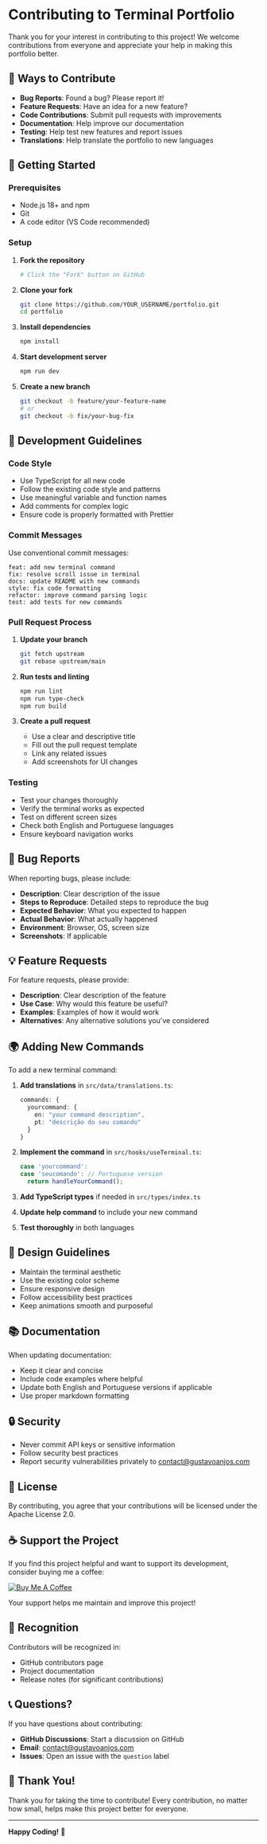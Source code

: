 # Contributing to Terminal Portfolio

Thank you for your interest in contributing to this project! We welcome contributions from everyone and appreciate your help in making this portfolio better.

## 🎯 Ways to Contribute

- **Bug Reports**: Found a bug? Please report it!
- **Feature Requests**: Have an idea for a new feature?
- **Code Contributions**: Submit pull requests with improvements
- **Documentation**: Help improve our documentation
- **Testing**: Help test new features and report issues
- **Translations**: Help translate the portfolio to new languages

## 🚀 Getting Started

### Prerequisites

- Node.js 18+ and npm
- Git
- A code editor (VS Code recommended)

### Setup

1. **Fork the repository**
   ```bash
   # Click the "Fork" button on GitHub
   ```

2. **Clone your fork**
   ```bash
   git clone https://github.com/YOUR_USERNAME/portfolio.git
   cd portfolio
   ```

3. **Install dependencies**
   ```bash
   npm install
   ```

4. **Start development server**
   ```bash
   npm run dev
   ```

5. **Create a new branch**
   ```bash
   git checkout -b feature/your-feature-name
   # or
   git checkout -b fix/your-bug-fix
   ```

## 📝 Development Guidelines

### Code Style

- Use TypeScript for all new code
- Follow the existing code style and patterns
- Use meaningful variable and function names
- Add comments for complex logic
- Ensure code is properly formatted with Prettier

### Commit Messages

Use conventional commit messages:

```
feat: add new terminal command
fix: resolve scroll issue in terminal
docs: update README with new commands
style: fix code formatting
refactor: improve command parsing logic
test: add tests for new commands
```

### Pull Request Process

1. **Update your branch**
   ```bash
   git fetch upstream
   git rebase upstream/main
   ```

2. **Run tests and linting**
   ```bash
   npm run lint
   npm run type-check
   npm run build
   ```

3. **Create a pull request**
   - Use a clear and descriptive title
   - Fill out the pull request template
   - Link any related issues
   - Add screenshots for UI changes

### Testing

- Test your changes thoroughly
- Verify the terminal works as expected
- Test on different screen sizes
- Check both English and Portuguese languages
- Ensure keyboard navigation works

## 🐛 Bug Reports

When reporting bugs, please include:

- **Description**: Clear description of the issue
- **Steps to Reproduce**: Detailed steps to reproduce the bug
- **Expected Behavior**: What you expected to happen
- **Actual Behavior**: What actually happened
- **Environment**: Browser, OS, screen size
- **Screenshots**: If applicable

## 💡 Feature Requests

For feature requests, please provide:

- **Description**: Clear description of the feature
- **Use Case**: Why would this feature be useful?
- **Examples**: Examples of how it would work
- **Alternatives**: Any alternative solutions you've considered

## 🌍 Adding New Commands

To add a new terminal command:

1. **Add translations** in `src/data/translations.ts`:
   ```typescript
   commands: {
     yourcommand: {
       en: "your command description",
       pt: "descrição do seu comando"
     }
   }
   ```

2. **Implement the command** in `src/hooks/useTerminal.ts`:
   ```typescript
   case 'yourcommand':
   case 'seucomando': // Portuguese version
     return handleYourCommand();
   ```

3. **Add TypeScript types** if needed in `src/types/index.ts`

4. **Update help command** to include your new command

5. **Test thoroughly** in both languages

## 🎨 Design Guidelines

- Maintain the terminal aesthetic
- Use the existing color scheme
- Ensure responsive design
- Follow accessibility best practices
- Keep animations smooth and purposeful

## 📚 Documentation

When updating documentation:

- Keep it clear and concise
- Include code examples where helpful
- Update both English and Portuguese versions if applicable
- Use proper markdown formatting

## 🔒 Security

- Never commit API keys or sensitive information
- Follow security best practices
- Report security vulnerabilities privately to [contact@gustavoanjos.com](mailto:contact@gustavoanjos.com)

## 📜 License

By contributing, you agree that your contributions will be licensed under the Apache License 2.0.

## ☕ Support the Project

If you find this project helpful and want to support its development, consider buying me a coffee:

[![Buy Me A Coffee](https://img.shields.io/badge/☕-Buy%20Me%20A%20Coffee-orange.svg?style=flat&logo=buy-me-a-coffee)](https://pixmeacoffee.vercel.app/gustavo)

Your support helps me maintain and improve this project!

## 🙏 Recognition

Contributors will be recognized in:
- GitHub contributors page
- Project documentation
- Release notes (for significant contributions)

## 📞 Questions?

If you have questions about contributing:

- **GitHub Discussions**: Start a discussion on GitHub
- **Email**: [contact@gustavoanjos.com](mailto:contact@gustavoanjos.com)
- **Issues**: Open an issue with the `question` label

## 🎉 Thank You!

Thank you for taking the time to contribute! Every contribution, no matter how small, helps make this project better for everyone.

---

**Happy Coding!** 🚀
